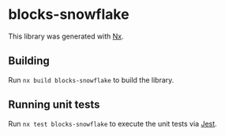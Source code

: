 # blocks-snowflake

This library was generated with [Nx](https://nx.dev).

## Building

Run `nx build blocks-snowflake` to build the library.

## Running unit tests

Run `nx test blocks-snowflake` to execute the unit tests via [Jest](https://jestjs.io).
